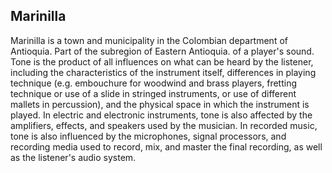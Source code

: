 ## Marinilla

Marinilla is a town and municipality in the Colombian department of Antioquia. Part of the subregion of Eastern Antioquia. of a player's sound. Tone is the product of all influences on what can be heard by the listener, including the characteristics of the instrument itself, differences in playing technique (e.g. embouchure for woodwind and brass players, fretting technique or use of a slide in stringed instruments, or use of different mallets in percussion), and the physical space in which the instrument is played. In electric and electronic instruments, tone is also affected by the amplifiers, effects, and speakers used by the musician. In recorded music, tone is also influenced by the microphones, signal processors, and recording media used to record, mix, and master the final recording, as well as the listener's audio system.